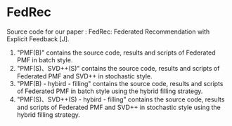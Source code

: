 # FedRec
Source code for our paper : FedRec: Federated Recommendation with Explicit Feedback [J].
1. "PMF(B)" contains the source code, results and scripts of Federated PMF in batch style.
2. "PMF(S)、SVD++(S)" contains the source code, results and scripts of Federated PMF and SVD++ in stochastic style.
3. "PMF(B) - hybird - filling" contains the source code, results and scripts of Federated PMF in batch style using the hybrid filling strategy.
4. "PMF(S)、SVD++(S) - hybird - filling" contains the source code, results and scripts of Federated PMF and SVD++ in stochastic style using the hybrid filling strategy.
